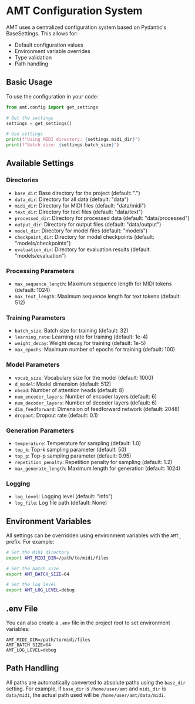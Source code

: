 # AMT Configuration System

AMT uses a centralized configuration system based on Pydantic's BaseSettings. This allows for:

- Default configuration values
- Environment variable overrides
- Type validation
- Path handling

## Basic Usage

To use the configuration in your code:

```python
from amt.config import get_settings

# Get the settings
settings = get_settings()

# Use settings
print(f"Using MIDI directory: {settings.midi_dir}")
print(f"Batch size: {settings.batch_size}")
```

## Available Settings

### Directories

- `base_dir`: Base directory for the project (default: ".")
- `data_dir`: Directory for all data (default: "data")
- `midi_dir`: Directory for MIDI files (default: "data/midi")
- `text_dir`: Directory for text files (default: "data/text")
- `processed_dir`: Directory for processed data (default: "data/processed")
- `output_dir`: Directory for output files (default: "data/output")
- `model_dir`: Directory for model files (default: "models")
- `checkpoint_dir`: Directory for model checkpoints (default: "models/checkpoints")
- `evaluation_dir`: Directory for evaluation results (default: "models/evaluation")

### Processing Parameters

- `max_sequence_length`: Maximum sequence length for MIDI tokens (default: 1024)
- `max_text_length`: Maximum sequence length for text tokens (default: 512)

### Training Parameters

- `batch_size`: Batch size for training (default: 32)
- `learning_rate`: Learning rate for training (default: 1e-4)
- `weight_decay`: Weight decay for training (default: 1e-5)
- `max_epochs`: Maximum number of epochs for training (default: 100)

### Model Parameters

- `vocab_size`: Vocabulary size for the model (default: 1000)
- `d_model`: Model dimension (default: 512)
- `nhead`: Number of attention heads (default: 8)
- `num_encoder_layers`: Number of encoder layers (default: 6)
- `num_decoder_layers`: Number of decoder layers (default: 6)
- `dim_feedforward`: Dimension of feedforward network (default: 2048)
- `dropout`: Dropout rate (default: 0.1)

### Generation Parameters

- `temperature`: Temperature for sampling (default: 1.0)
- `top_k`: Top-k sampling parameter (default: 50)
- `top_p`: Top-p sampling parameter (default: 0.95)
- `repetition_penalty`: Repetition penalty for sampling (default: 1.2)
- `max_generate_length`: Maximum length for generation (default: 1024)

### Logging

- `log_level`: Logging level (default: "info")
- `log_file`: Log file path (default: None)

## Environment Variables

All settings can be overridden using environment variables with the `AMT_` prefix. For example:

```bash
# Set the MIDI directory
export AMT_MIDI_DIR=/path/to/midi/files

# Set the batch size
export AMT_BATCH_SIZE=64

# Set the log level
export AMT_LOG_LEVEL=debug
```

## .env File

You can also create a `.env` file in the project root to set environment variables:

```
AMT_MIDI_DIR=/path/to/midi/files
AMT_BATCH_SIZE=64
AMT_LOG_LEVEL=debug
```

## Path Handling

All paths are automatically converted to absolute paths using the `base_dir` setting. For example, if `base_dir` is `/home/user/amt` and `midi_dir` is `data/midi`, the actual path used will be `/home/user/amt/data/midi`. 